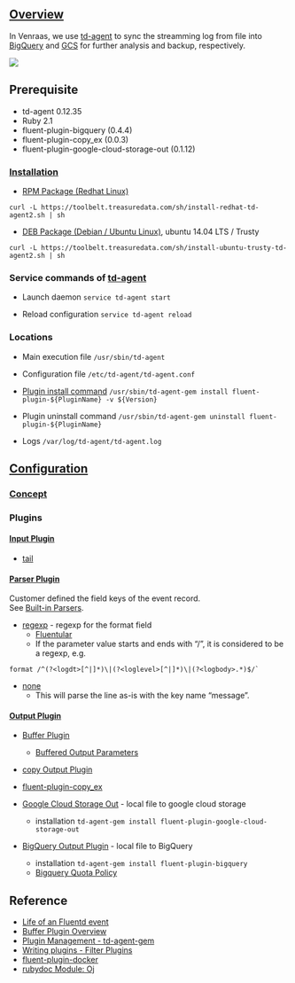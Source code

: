 ## [Overview](https://docs.fluentd.org/v1.0/articles/quickstart)
In Venraas, we use [td-agent](https://www.fluentd.org/faqs) to sync the streamming log from file into [BigQuery](https://cloud.google.com/bigquery/) and [GCS](https://cloud.google.com/storage/) for further analysis and backup, respectively.

![](https://drive.google.com/uc?id=1jYL61DTptrXzso7g7KgT1udDF0MtOgZT)

## Prerequisite
* td-agent 0.12.35
* Ruby 2.1
* fluent-plugin-bigquery (0.4.4)
* fluent-plugin-copy_ex (0.0.3)
* fluent-plugin-google-cloud-storage-out (0.1.12)

### [Installation](http://docs.fluentd.org/v0.12/categories/installation)
* [RPM Package (Redhat Linux)](http://docs.fluentd.org/v0.12/articles/install-by-rpm)
```
curl -L https://toolbelt.treasuredata.com/sh/install-redhat-td-agent2.sh | sh
```

* [DEB Package (Debian / Ubuntu Linux)](http://docs.fluentd.org/v0.12/articles/install-by-deb), ubuntu 14.04 LTS / Trusty
```
curl -L https://toolbelt.treasuredata.com/sh/install-ubuntu-trusty-td-agent2.sh | sh
```

### Service commands of [td-agent](http://www.fluentd.org/faqs)
* Launch daemon
`service td-agent start`

* Reload configuration
`service td-agent reload`

### Locations
* Main execution file
`/usr/sbin/td-agent`

* Configuration file
`/etc/td-agent/td-agent.conf`

* [Plugin install command](https://docs.fluentd.org/v0.12/articles/plugin-management)
`/usr/sbin/td-agent-gem install fluent-plugin-${PluginName} -v ${Version}`

* Plugin uninstall command
`/usr/sbin/td-agent-gem uninstall fluent-plugin-${PluginName}`
* Logs
`/var/log/td-agent/td-agent.log`

## [Configuration](https://docs.fluentd.org/v/0.12/configuration)

### [Concept](https://docs.fluentd.org/v0.12/articles/config-file#list-of-directives)

### Plugins
#### [Input Plugin](https://docs.fluentd.org/v0.12/articles/input-plugin-overview)
* [tail](https://docs.fluentd.org/v0.12/articles/in_tail)

#### [Parser Plugin](http://docs.fluentd.org/v0.12/articles/parser-plugin-overview)
Customer defined the field keys of the event record.  
See [Built-in Parsers](http://docs.fluentd.org/v0.12/articles/parser-plugin-overview#list-of-built-in-parsers).

* [regexp](https://docs.fluentd.org/v0.12/articles/parser_regexp) - regexp for the format field
  * [Fluentular](http://fluentular.herokuapp.com/)
  * If the parameter value starts and ends with “/”, it is considered to be a regexp, e.g.
```
format /^(?<logdt>[^|]*)\|(?<loglevel>[^|]*)\|(?<logbody>.*)$/`
```

* [none](https://docs.fluentd.org/v0.12/articles/parser_none)
  * This will parse the line as-is with the key name “message”.

#### [Output Plugin](https://docs.fluentd.org/v0.12/articles/output-plugin-overview#overview)
* [Buffer Plugin](http://docs.fluentd.org/v0.12/articles/buffer-plugin-overview)
  * [Buffered Output Parameters](http://docs.fluentd.org/v0.12/articles/output-plugin-overview#buffered-output-parameters)

* [copy Output Plugin](http://docs.fluentd.org/v0.12/articles/out_copy)

* [fluent-plugin-copy_ex](https://github.com/sonots/fluent-plugin-copy_ex)

* [Google Cloud Storage Out](https://github.com/matsuokah/fluent-plugin-google-cloud-storage-out) - local file to google cloud storage
  * installation `td-agent-gem install fluent-plugin-google-cloud-storage-out`
  
* [BigQuery Output Plugin](https://github.com/kaizenplatform/fluent-plugin-bigquery) - local file to BigQuery
  * installation `td-agent-gem install fluent-plugin-bigquery`
  * [Bigquery Quota Policy](https://cloud.google.com/bigquery/quota-policy#streaminginserts)

## Reference
* [Life of an Fluentd event](https://www.slideshare.net/tamuraaa/life-of-an-fluentd-event)
* [Buffer Plugin Overview](https://docs.fluentd.org/v/0.12/output)
* [Plugin Management - td-agent-gem](https://docs.fluentd.org/v/0.12/deployment/plugin-management)
* [Writing plugins - Filter Plugins](https://docs.fluentd.org/v0.12/articles/plugin-development)
* [fluent-plugin-docker](https://github.com/edsiper/fluent-plugin-docker/blob/master/lib/fluent/plugin/filter_docker.rb)
* [rubydoc Module: Oj](http://www.rubydoc.info/github/ohler55/oj/Oj#load-class_method)
